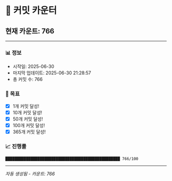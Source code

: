 # 🔢 커밋 카운터

## 현재 카운트: 766

---

### 📊 정보
- 시작일: 2025-06-30
- 마지막 업데이트: 2025-06-30 21:28:57
- 총 커밋 수: 766

### 🎯 목표
- [x] 1개 커밋 달성!
- [x] 10개 커밋 달성!
- [x] 50개 커밋 달성!
- [x] 100개 커밋 달성!
- [x] 365개 커밋 달성!

### 📈 진행률
```
██████████████████████████████████████████████████ 766/100
```

---
*자동 생성됨 - 카운트: 766*
